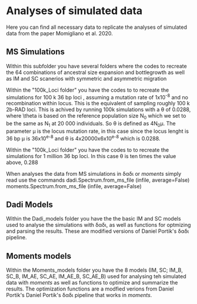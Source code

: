 # Analyses of simulated data

Here you can find all necessary data to replicate the analyses of simulated data from the paper Momigliano et al. 2020.

## MS Simulations

Within this subfolder you have several folders where the codes to recreate the 64 combinations of ancestral size expansion and bottlegrowth as well as IM and SC scanerios with symmetric and asymmetric migration

Within the "100k_Loci folder" you have the codes to to recreate the simulations for 100 k 36 bp loci , assuming a mutation rate of 1x10<sup>-8</sup> and no recombination within locus. This is the equivalent of sampling roughly 100 k 2b-RAD loci. This is achived by running 100k simulations with a &theta; of 0.0288, where \theta is based on the reference population size N<sub>0</sub> which we set to be the same as N<sub>1</sub> at 20 000 individuals.  So &theta; is defined as 4N<sub>0</sub>&mu;. The parameter &mu; is the locus mutation rate, in this case since the locus lenght is 36 bp &mu; is 36x10<sup>e-8</sup> and  &theta; is 4x20000x6x10<sup>e-8</sup> which is 0.0288.

Within the "100k_Loci folder" you have the codes to to recreate the simulations for 1 million 36 bp loci. In this case &theta; is ten times the value above, 0.288

When analyses the data from MS simulations in &delta;&alpha;&delta;&iota; or *moments* simply read use the commands
dadi.Spectrum.from_ms_file (infile, average=False)
moments.Spectrum.from_ms_file (infile, average=False)

## Dadi Models

Within the Dadi_models folder you have the the basic IM and SC models used to analyse the simulations with  &delta;&alpha;&delta;&iota;, as well as functions for optmizing and parsing the results. These are modified versions of Daniel Portik's &delta;&alpha;&delta;&iota; pipeline. 

## Moments models

Within the Moments_models folder you have the 8 models (IM, SC; IM_B, SC_B, IM_AE, SC_AE, IM_AE_B, SC_AE_B) used for analysing teh simulated data with *moments* as well as functions to optimize and summarize the results. The optimization functions are a modfied verions from Daniel Portik's Daniel Portik's &delta;&alpha;&delta;&iota; pipeline that works in *moments*.
